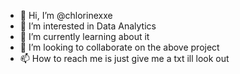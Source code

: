 - 👋 Hi, I’m @chlorinexxe
- 👀 I’m interested in Data Analytics 
- 🌱 I’m currently learning about it
- 💞️ I’m looking to collaborate on the above project
- 📫 How to reach me is just give me a txt ill look out

<!---
chlorinexxe/chlorinexxe is a ✨ special ✨ repository because its `README.md` (this file) appears on your GitHub profile.
You can click the Preview link to take a look at your changes.
--->
